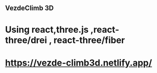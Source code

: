 ## VezdeClimb 3D
# Using react,three.js ,react-three/drei , react-three/fiber
# https://vezde-climb3d.netlify.app/
